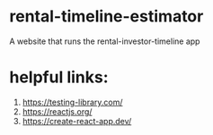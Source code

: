 # rental-timeline-estimator
A website that runs the rental-investor-timeline app

# helpful links:

1. https://testing-library.com/
2. https://reactjs.org/
3. https://create-react-app.dev/
